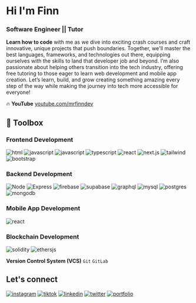 # Hi I'm Finn

### Software Engineer || Tutor

**Learn how to code** with me as we dive into exciting crash courses and craft innovative, unique projects that push boundaries. Together, we'll master the best languages, frameworks, and technologies out there, equipping ourselves with the skills to land that developer job and beyond. I’m also passionate about helping others transition into the tech industry, offering free tutoring to those eager to learn web development and mobile app creation. Let’s learn, build, and grow creating something amazing every step of the way while making the journey into tech more accessible for everyone!

🔥 **YouTube** [youtube.com/mrfinndev](https://www.youtube.com/@mrfinndev)

## 🔧 Toolbox

### Frontend Development

![html](https://img.shields.io/badge/HTML-e34c26?style=for-the-badge&logo=html5&logoColor=white)
![javascript](https://img.shields.io/badge/CSS-264de4?style=for-the-badge&logo=css3&logoColor=white)
![javascript](https://img.shields.io/badge/javascript-yellow?style=for-the-badge&logo=javascript&logoColor=white)
![typescript](https://img.shields.io/badge/typescript-blue?style=for-the-badge&logo=typescript&logoColor=white)
![react](https://img.shields.io/badge/react-1DA1F2?style=for-the-badge&logo=react&logoColor=white)
![next.js](https://img.shields.io/badge/next.js-black?style=for-the-badge&logo=next.js&logoColor=white)
![tailwind](https://img.shields.io/badge/tailwindcss-lightblue?style=for-the-badge&logo=tailwindcss&logoColor=white)
![bootstrap](https://img.shields.io/badge/bootstrap-purple?style=for-the-badge&logo=bootstrap&logoColor=white)

### Backend Development

![Node](https://img.shields.io/badge/node.js-026e00?style=for-the-badge&logo=node.js&logoColor=white)
![Express](https://img.shields.io/badge/express-white?style=for-the-badge&logo=express&logoColor=black)
![firebase](https://img.shields.io/badge/firebase-yellow?style=for-the-badge&logo=firebase&logoColor=white)
![supabase](https://img.shields.io/badge/supabase-3ecfb2?style=for-the-badge&logo=supabase&logoColor=white)
![graphql](https://img.shields.io/badge/graphql-e10098?style=for-the-badge&logo=graphql&logoColor=white)
![mysql](https://img.shields.io/badge/mysql-3E6E93?style=for-the-badge&logo=mysql&logoColor=white)
![postgres](https://img.shields.io/badge/postgres-699eca?style=for-the-badge&logo=postgresql&logoColor=white)
![mongodb](https://img.shields.io/badge/mongodb-00684A?style=for-the-badge&logo=mongodb&logoColor=white)

### Mobile App Development

![react](https://img.shields.io/badge/reactnative-1DA1F2?style=for-the-badge&logo=react&logoColor=white)

### Blockchain Development

![solidity](https://img.shields.io/badge/solidity-black?style=for-the-badge&logo=solidity&logoColor=white)
![ethersjs](https://img.shields.io/badge/ethers.js-white?style=for-the-badge&logo=ethereum&logoColor=black)

**Version Control System (VCS)** `Git` `GitLab`

## Let's connect

[![instagram](https://img.shields.io/badge/instagram-purple?style=for-the-badge&logo=instagram&logoColor=white)](https://instagram.com/mrfinndev)
[![tiktok](https://img.shields.io/badge/tiktok-black?style=for-the-badge&logo=tiktok&logoColor=white)](https://www.tiktok.com/mrfinndev)
[![linkedin](https://img.shields.io/badge/linkedin-0A66C2?style=for-the-badge&logo=linkedin&logoColor=white)](https://www.linkedin.com/in/mrfinndev)
[![twitter](https://img.shields.io/badge/twitter-1DA1F2?style=for-the-badge&logo=twitter&logoColor=white)](https://twitter.com/mrfinndev)
[![portfolio](https://img.shields.io/badge/portfolio-blue?style=for-the-badge&logo=code&logoColor=white)](https://yourportfolio.com)
